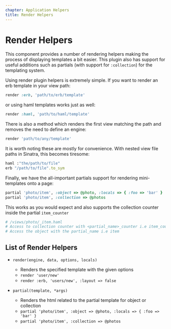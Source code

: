 ```yaml
---
chapter: Application Helpers
title: Render Helpers
---
```


# Render Helpers

This component provides a number of rendering helpers making the process of
displaying templates a bit easier. This plugin also has support for useful
additions such as partials (with support for `:collection`) for the templating
system.

Using render plugin helpers is extremely simple. If you want to render an erb
template in your view path:

```ruby
render :erb, 'path/to/erb/template'
```

or using haml templates works just as well:

```ruby
render :haml, 'path/to/haml/template'
```

There is also a method which renders the first view matching the path and
removes the need to define an engine:

```ruby
render 'path/to/any/template'
```

It is worth noting these are mostly for convenience. With nested view file paths
in Sinatra, this becomes tiresome:

```ruby
haml :"the/path/to/file"
erb "/path/to/file".to_sym
```

Finally, we have the all-important partials support for rendering mini-templates
onto a page:

```ruby
partial 'photo/item', :object => @photo, :locals => { :foo => 'bar' }
partial 'photo/item', :collection => @photos
```

This works as you would expect and also supports the collection counter inside
the partial `item_counter`

```ruby
# /views/photo/_item.haml
# Access to collection counter with <partial_name>_counter i.e item_counter
# Access the object with the partial_name i.e item
```

## List of Render Helpers

- `render(engine, data, options, locals)`

  - Renders the specified template with the given options
  - `render 'user/new'`
  - `render :erb, 'users/new', :layout => false`

- `partial(template, *args)`

  - Renders the html related to the partial template for object or collection
  - `partial 'photo/item', :object => @photo, :locals => { :foo => 'bar' }`
  - `partial 'photo/item', :collection => @photos`
